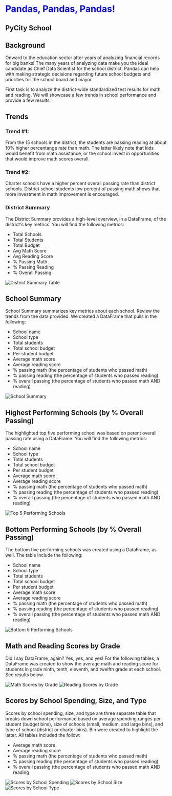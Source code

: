 # <p style="color:blue">Pandas, Pandas, Pandas!</p>

## PyCity School

## Background

Onward to the education sector after years of analyzing financial records for big banks! The many years of analyzing data make you the ideal candidate as Chief Data Scientist for the school district. Pandas can help with making strategic decisions regarding future school budgets and priorities for the school board and mayor.

First task is to analyze the district-wide standardized test results for math and reading. We will showcase a few trends in school performance and provide a few results. 

## Trends

### Trend #1: 

From the 15 schools in the district, the students are passing reading at about 10% higher percentange rate than math. The latter likely note that kids would benefit from math assistance, or the school invest in opportunities that would improve math scores overall. 

### Trend #2: 
Charter schools have a higher percent overall passing rate than district schools. District school students low percent of passing math shows that more investment in math improvement is encouraged. 


### District Summary

The District Summary provides a high-level overview, in a DataFrame, of the district's key metrics. You will find the following metrics:

* Total Schools
* Total Students
* Total Budget
* Avg Math Score
* Avg Reading Score
* % Passing Math
* % Passing Reading
* % Overall Passing

![District Summary Table](./Images/District_Summary.png)

## School Summary

School Summary summarizes key metrics about each school. Review the trends from the data provided. We created a DataFrame that pulls in the following:

* School name
* School type
* Total students
* Total school budget
* Per student budget
* Average math score
* Average reading score
* % passing math (the percentage of students who passed math)
* % passing reading (the percentage of students who passed reading)
* % overall passing (the percentage of students who passed math AND reading)

![School Summary](./Images/School_Summary.png)

## Highest Performing Schools (by % Overall Passing)

The highlighted top five performing school was based on perent overall passing rate using a DataFrame. You will find the following metrics:

* School name
* School type
* Total students
* Total school budget
* Per student budget
* Average math score
* Average reading score
* % passing math (the percentage of students who passed math)
* % passing reading (the percentage of students who passed reading)
* % overall passing (the percentage of students who passed math AND reading)

![Top 5 Performing Schools](./Images/Top_Performing_Schools.png)

## Bottom Performing Schools (by % Overall Passing)

The bottom five performing schools was created using a DataFrame, as well. The table include the following:

* School name
* School type
* Total students
* Total school budget
* Per student budget
* Average math score
* Average reading score
* % passing math (the percentage of students who passed math)
* % passing reading (the percentage of students who passed reading)
* % overall passing (the percentage of students who passed math AND reading)

![Bottom 5 Performing Schools](./Images/Bottom_Performing_School.png)

## Math and Reading Scores by Grade

Did I say DataFrame, again? Yes, yes, and yes! For the following tables, a DataFrame was created to show the average math and reading score for students in grade ninth, tenth, eleventh, and twelfth grade at each school. See results below.

![Math Scores by Grade](./Images/Math_Scores_by_Grade.png)
![Reading Scores by Grade](./Images/Reading_Scores_by_Grade.png)

## Scores by School Spending, Size, and Type

Scores by school spending, size, and type are three separate table that breaks down school performance based on average spending ranges per student (budget bins), size of schools (small, medium, and large bins), and type of school (district or charter bins). Bin were created to highlight the latter. All tables included the follow:

* Average math score
* Average reading score
* % passing math (the percentage of students who passed math)
* % passing reading (the percentage of students who passed reading)
* % overall passing (the percentage of students who passed math AND reading

![Scores by School Spending](./Images/Scores_by_School%20Spending.png)
![Scores by School Size](./Images/Scores_by_School%20Size.png)
![Scores by School Type](./Images/Scores_by_School_Type.png)

